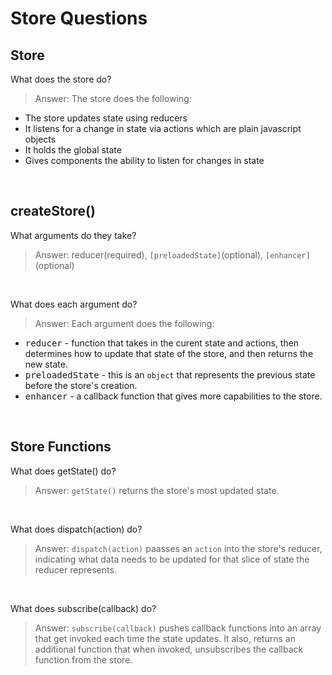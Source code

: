 # Store Questions

## **Store**

What does the store do?
> Answer: The store does the following:
  * The store updates state using reducers
  * It listens for a change in state via actions which are plain javascript objects
  * It holds the global state
  * Gives components the ability to listen for changes in state

&nbsp;

## **createStore()**

What arguments do they take?
> Answer: reducer(required), `[preloadedState]`(optional), `[enhancer]`(optional)

&nbsp;

What does each argument do?
> Answer: Each argument does the following:
  * <kbd>reducer</kbd> - function that takes in the curent state and actions, then determines how to update that state of the store, and then returns the new state. 
  * <kbd>preloadedState</kbd> - this is an `object` that represents the previous state before the store's creation.
  * <kbd>enhancer</kbd> - a callback function that gives more capabilities to the store. 

&nbsp;

## **Store Functions**

What does getState() do?
> Answer: `getState()` returns the store's most updated state.

&nbsp;

What does dispatch(action) do?
> Answer: `dispatch(action)` paasses an `action` into the store's reducer, indicating what data needs to be updated for that slice of state the reducer represents.

&nbsp;

What does subscribe(callback) do?
> Answer: `subscribe(callback)` pushes callback functions into an array that get invoked each time the state updates. It also, returns an additional function that when invoked, unsubscribes the callback function from the store. 